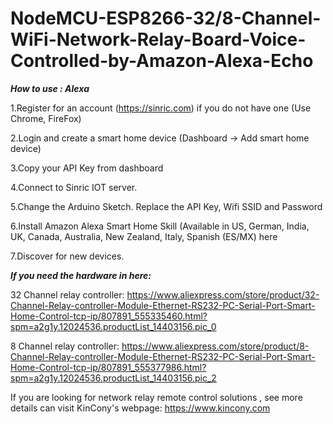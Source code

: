 # NodeMCU-ESP8266-32/8-Channel-WiFi-Network-Relay-Board-Voice-Controlled-by-Amazon-Alexa-Echo

***How to use : Alexa***

1.Register for an account (https://sinric.com) if you do not have one (Use Chrome, FireFox)

2.Login and create a smart home device (Dashboard -> Add smart home device)

3.Copy your API Key from dashboard

4.Connect to Sinric IOT server. 

5.Change the Arduino Sketch. Replace the API Key, Wifi SSID and Password

6.Install Amazon Alexa Smart Home Skill (Available in US, German, India, UK, Canada, Australia, New Zealand, Italy, Spanish (ES/MX) here

7.Discover for new devices.

***If you need the hardware in here:***

32 Channel relay controller: https://www.aliexpress.com/store/product/32-Channel-Relay-controller-Module-Ethernet-RS232-PC-Serial-Port-Smart-Home-Control-tcp-ip/807891_555335460.html?spm=a2g1y.12024536.productList_14403156.pic_0

8 Channel relay controller: https://www.aliexpress.com/store/product/8-Channel-Relay-controller-Module-Ethernet-RS232-PC-Serial-Port-Smart-Home-Control-tcp-ip/807891_555377986.html?spm=a2g1y.12024536.productList_14403156.pic_2

If you are looking for network relay remote control solutions , see more details can visit KinCony's webpage: https://www.kincony.com
